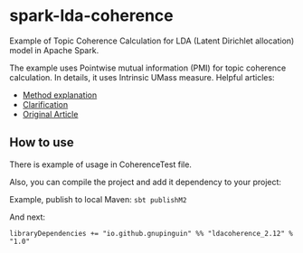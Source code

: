 # spark-lda-coherence
Example of Topic Coherence Calculation for LDA (Latent Dirichlet allocation) model in Apache Spark.

The example uses Pointwise mutual information (PMI) for topic coherence calculation.
In details, it uses Intrinsic UMass measure.
Helpful articles:
- [Method explanation](http://qpleple.com/topic-coherence-to-evaluate-topic-models/)
- [Clarification](https://stats.stackexchange.com/questions/375062/how-does-topic-coherence-score-in-lda-intuitively-makes-sense)
- [Original Article](http://dirichlet.net/pdf/mimno11optimizing.pdf)


## How to use
There is example of usage in CoherenceTest file.

Also, you can compile the project and add it dependency to your project:

Example, publish to local Maven:
```sbt publishM2```

And next:

```libraryDependencies += "io.github.gnupinguin" %% "ldacoherence_2.12" % "1.0"```
